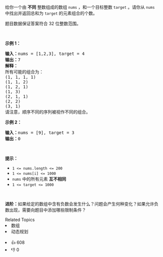 <p>给你一个由 <strong>不同</strong> 整数组成的数组 <code>nums</code> ，和一个目标整数 <code>target</code> 。请你从 <code>nums</code> 中找出并返回总和为 <code>target</code> 的元素组合的个数。</p>

<p>题目数据保证答案符合 32 位整数范围。</p>

<p> </p>

<p><strong>示例 1：</strong></p>

<pre>
<strong>输入：</strong>nums = [1,2,3], target = 4
<strong>输出：</strong>7
<strong>解释：</strong>
所有可能的组合为：
(1, 1, 1, 1)
(1, 1, 2)
(1, 2, 1)
(1, 3)
(2, 1, 1)
(2, 2)
(3, 1)
请注意，顺序不同的序列被视作不同的组合。
</pre>

<p><strong>示例 2：</strong></p>

<pre>
<strong>输入：</strong>nums = [9], target = 3
<strong>输出：</strong>0
</pre>

<p> </p>

<p><strong>提示：</strong></p>

<ul>
	<li><code>1 <= nums.length <= 200</code></li>
	<li><code>1 <= nums[i] <= 1000</code></li>
	<li><code>nums</code> 中的所有元素 <strong>互不相同</strong></li>
	<li><code>1 <= target <= 1000</code></li>
</ul>

<p> </p>

<p><strong>进阶：</strong>如果给定的数组中含有负数会发生什么？问题会产生何种变化？如果允许负数出现，需要向题目中添加哪些限制条件？</p>
<div><div>Related Topics</div><div><li>数组</li><li>动态规划</li></div></div><br><div><li>👍 608</li><li>👎 0</li></div>